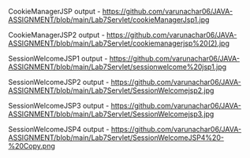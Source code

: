 CookieManagerJSP output - https://github.com/varunachar06/JAVA-ASSIGNMENT/blob/main/Lab7Servlet/cookieManagerJsp1.jpg

CookieManagerJSP2 output - https://github.com/varunachar06/JAVA-ASSIGNMENT/blob/main/Lab7Servlet/cookiemanagerjsp%20(2).jpg

SessionWelcomeJSP1 output - https://github.com/varunachar06/JAVA-ASSIGNMENT/blob/main/Lab7Servlet/sessionwelcome%20jsp1.jpg

SessionWelcomeJSP2 output - https://github.com/varunachar06/JAVA-ASSIGNMENT/blob/main/Lab7Servlet/SessionWelcomejsp2.jpg

SessionWelcomeJSP3 output - https://github.com/varunachar06/JAVA-ASSIGNMENT/blob/main/Lab7Servlet/SessionWelcomejsp3.jpg

SessionWelcomeJSP4 output - https://github.com/varunachar06/JAVA-ASSIGNMENT/blob/main/Lab7Servlet/SessionWelcomeJSP4%20-%20Copy.png
